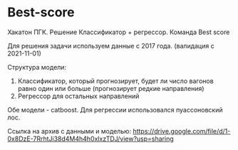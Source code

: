 # Best-score
Хакатон ПГК. Решение Классификатор + регрессор. Команда Best score

Для решения задачи используем данные с 2017 года. (валидация с 2021-11-01)

Структура модели:
1. Классификатор, который прогнозирует, будет ли число вагонов равно один или больше (прогнозирует редкие направления)
2. Регрессор для остальных направлений

Обе модели - catboost. Для регрессии использовался пуассоновский лос.

Ссылка на архив с данными и моделью: https://drive.google.com/file/d/1-0x8DzE-7RrhtJi38d4M4h4h0xlxzTDJ/view?usp=sharing
